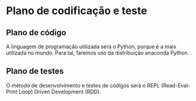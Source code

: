 # Plano de codificação e teste

## Plano de código

A linguagem de programação utilizada será o Python, porque é a mais utilizada no mundo. Para tal, faremos uso da distribuição anaconda Python.


## Plano de testes

O método de desenvolvimento e testes de códigos será o REPL (Read-Eval-Print Loop) Driven Development (RDD).

